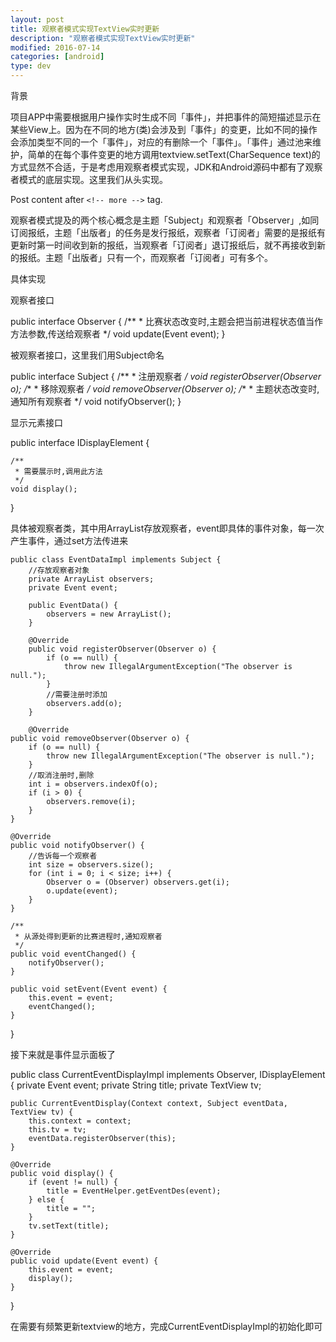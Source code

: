 ```yaml
---
layout: post
title: 观察者模式实现TextView实时更新
description: "观察者模式实现TextView实时更新"
modified: 2016-07-14
categories: [android]
type: dev
---
```


背景

项目APP中需要根据用户操作实时生成不同「事件」，并把事件的简短描述显示在某些View上。因为在不同的地方(类)会涉及到「事件」的变更，比如不同的操作会添加类型不同的一个「事件」，对应的有删除一个「事件」。「事件」通过池来维护，简单的在每个事件变更的地方调用textview.setText(CharSequence text)的方式显然不合适，于是考虑用观察者模式实现，JDK和Android源码中都有了观察者模式的底层实现。这里我们从头实现。

<!-- more -->

Post content after ``<!-- more -->`` tag.

观察者模式提及的两个核心概念是主题「Subject」和观察者「Observer」,如同订阅报纸，主题「出版者」的任务是发行报纸，观察者「订阅者」需要的是报纸有更新时第一时间收到新的报纸，当观察者「订阅者」退订报纸后，就不再接收到新的报纸。主题「出版者」只有一个，而观察者「订阅者」可有多个。

具体实现

观察者接口

public interface Observer {
    /**
     * 比赛状态改变时,主题会把当前进程状态值当作方法参数,传送给观察者
     */
    void update(Event event);
}

被观察者接口，这里我们用Subject命名

public interface Subject {
    /**
     * 注册观察者
     */
    void registerObserver(Observer o);
    /**
     * 移除观察者
     */
    void removeObserver(Observer o);
    /**
     * 主题状态改变时,通知所有观察者
     */
    void notifyObserver();
}

显示元素接口

public interface IDisplayElement {

    /**
     * 需要展示时,调用此方法
     */
    void display();
}

具体被观察者类，其中用ArrayList存放观察者，event即具体的事件对象，每一次产生事件，通过set方法传进来

    public class EventDataImpl implements Subject {
        //存放观察者对象
        private ArrayList observers;
        private Event event;

        public EventData() {
            observers = new ArrayList();
        }

       	@Override
        public void registerObserver(Observer o) {
            if (o == null) {
                throw new IllegalArgumentException("The observer is null.");
            }
            //需要注册时添加
            observers.add(o);
        }

        @Override
    public void removeObserver(Observer o) {
        if (o == null) {
            throw new IllegalArgumentException("The observer is null.");
        }
        //取消注册时,删除
        int i = observers.indexOf(o);
        if (i > 0) {
            observers.remove(i);
        }
    }

    @Override
    public void notifyObserver() {
        //告诉每一个观察者
        int size = observers.size();
        for (int i = 0; i < size; i++) {
            Observer o = (Observer) observers.get(i);
            o.update(event);
        }
    }

    /**
     * 从源处得到更新的比赛进程时,通知观察者
     */
    public void eventChanged() {
        notifyObserver();
    }

    public void setEvent(Event event) {
        this.event = event;
        eventChanged();
    }
}

接下来就是事件显示面板了

public class CurrentEventDisplayImpl implements Observer, IDisplayElement {
    private Event event;
    private String title;
    private TextView tv;

    public CurrentEventDisplay(Context context, Subject eventData, TextView tv) {
        this.context = context;
        this.tv = tv;
        eventData.registerObserver(this);
    }

    @Override
    public void display() {
        if (event != null) {
            title = EventHelper.getEventDes(event);
        } else {
            title = "";
        }
        tv.setText(title);
    }

    @Override
    public void update(Event event) {
        this.event = event;
        display();
    }
}

在需要有频繁更新textview的地方，完成CurrentEventDisplayImpl的初始化即可
